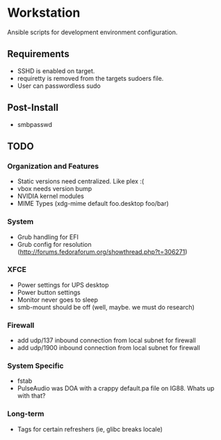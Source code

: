 Workstation
===========

Ansible scripts for development environment configuration.

## Requirements
* SSHD is enabled on target.
* requiretty is removed from the targets sudoers file.
* User can passwordless sudo

## Post-Install
* smbpasswd

## TODO

### Organization and Features
* Static versions need centralized. Like plex :(
* vbox needs version bump
* NVIDIA kernel modules
* MIME Types (xdg-mime default foo.desktop foo/bar)

### System
* Grub handling for EFI
* Grub config for resolution (http://forums.fedoraforum.org/showthread.php?t=306271)

### XFCE
* Power settings for UPS desktop
* Power button settings
* Monitor never goes to sleep
* smb-mount should be off (well, maybe. we must do research)

### Firewall
* add udp/137 inbound connection from local subnet for firewall
* add udp/1900 inbound connection from local subnet for firewall

### System Specific
* fstab
* PulseAudio was DOA with a crappy default.pa file on IG88. Whats up with that?

### Long-term
* Tags for certain refreshers (ie, glibc breaks locale)
